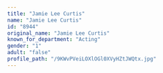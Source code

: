 ```yaml
---
title: "Jamie Lee Curtis"
name: "Jamie Lee Curtis"
id: "8944"
original_name: "Jamie Lee Curtis"
known_for_department: "Acting"
gender: "1"
adult: "false"
profile_path: "/9KWvPVeiLOXlOGl0XVyHZtJWQtx.jpg"
---
```

